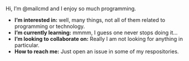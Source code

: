 Hi, I’m @mailcmd and I enjoy so much programming. 

- **I’m interested in:** well, many things, not all of them related to programming or technology. 
- **I’m currently learning:** mmmm, I guess one never stops doing it...
- **I’m looking to collaborate on:** Really I am not looking for anything in particular.
- **How to reach me:** Just open an issue in some of my respositories.

<!---
mailcmd/mailcmd is a ✨ special ✨ repository because its `README.md` (this file) appears on your GitHub profile.
You can click the Preview link to take a look at your changes.
--->

